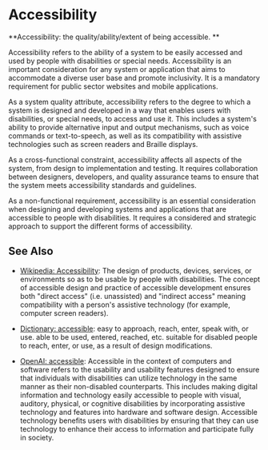 # Accessibility

**Accessibility: the quality/ability/extent of being accessible. **

<span data-chatgpt-prompt="explain accessibility (system quality attribute, cross-functional constraint, non-functional requirement)">

Accessibility refers to the ability of a system to be easily accessed and used by people with disabilities or special needs. Accessibility is an important consideration for any system or application that aims to accommodate a diverse user base and promote inclusivity. It is a mandatory requirement for public sector websites and mobile applications.

As a system quality attribute, accessibility refers to the degree to which a system is designed and developed in a way that enables users with disabilities, or special needs, to access and use it. This includes a system's ability to provide alternative input and output mechanisms, such as voice commands or text-to-speech, as well as its compatibility with assistive technologies such as screen readers and Braille displays.

As a cross-functional constraint, accessibility affects all aspects of the system, from design to implementation and testing. It requires collaboration between designers, developers, and quality assurance teams to ensure that the system meets accessibility standards and guidelines. 

As a non-functional requirement, accessibility is an essential consideration when designing and developing systems and applications that are accessible to people with disabilities. It requires a considered and strategic approach to support the different forms of accessibility.

</span>

## See Also

* [Wikipedia: Accessibility](https://wikipedia.org/wiki/Accessibility): The design of products, devices, services, or environments so as to be usable by people with disabilities. The concept of accessible design and practice of accessible development ensures both "direct access" (i.e. unassisted) and "indirect access" meaning compatibility with a person's assistive technology (for example, computer screen readers).

 * [Dictionary: accessible](https://www.dictionary.com/browse/accessible): easy to approach, reach, enter, speak with, or use. able to be used, entered, reached, etc. suitable for disabled people to reach, enter, or use, as a result of design modifications.

* [OpenAI: accessible](https:://openai.com): <span data-chatgpt-prompt="define accessible (computers and software)">Accessible in the context of computers and software refers to the usability and usability features designed to ensure that individuals with disabilities can utilize technology in the same manner as their non-disabled counterparts. This includes making digital information and technology easily accessible to people with visual, auditory, physical, or cognitive disabilities by incorporating assistive technology and features into hardware and software design. Accessible technology benefits users with disabilities by ensuring that they can use technology to enhance their access to information and participate fully in society.</span>

